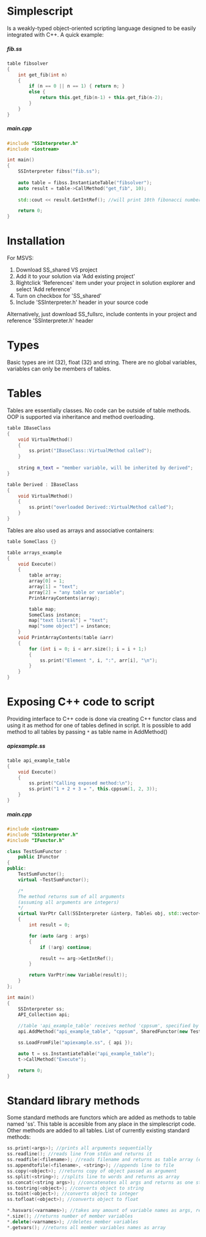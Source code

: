 # Simplescript
Is a weakly-typed object-oriented scripting language designed to be easily integrated with C++.
A quick example:

##### fib.ss
```c++
table fibsolver
{
	int get_fib(int n)
	{
		if (n == 0 || n == 1) {	return n; }
		else {
			return this.get_fib(n-1) + this.get_fib(n-2);
		}
	}
}
```

##### main.cpp
```c++
#include "SSInterpreter.h"
#include <iostream>

int main()
{
	SSInterpreter fibss("fib.ss");
  
	auto table = fibss.InstantiateTable("fibsolver");
	auto result = table->CallMethod("get_fib", 10);
  
	std::cout << result.GetIntRef(); //will print 10th fibonacci number, 55

	return 0;
}
```

# Installation
For MSVS:
1. Download SS_shared VS project
2. Add it to your solution via 'Add existing project'
3. Rightclick 'References' item under your project in solution explorer and select 'Add reference'
4. Turn on checkbox for 'SS_shared'
5. Include 'SSInterpreter.h' header in your source code

Alternatively, just download SS_fullsrc, include contents in your project and reference 'SSInterpreter.h' header

# Types
Basic types are int (32), float (32) and string. There are no global variables, variables can only be members of tables.

# Tables
Tables are essentially classes. No code can be outside of table methods. OOP is supported via inheritance and method overloading. 
``` c++
table IBaseClass
{
	void VirtualMethod()
	{
		ss.print("IBaseClass::VirtualMethod called");
	}
	
	string m_text = "member variable, will be inherited by derived";
}

table Derived : IBaseClass
{
	void VirtualMethod()
	{
		ss.print("overloaded Derived::VirtualMethod called");
	}
}
```
Tables are also used as arrays and associative containers:
``` c++
table SomeClass {}

table arrays_example
{
	void Execute()
	{
		table array;
		array[0] = 1;
		array[1] = "text";
		array[2] = "any table or variable";
		PrintArrayContents(array);

		table map;
		SomeClass instance;
		map["text literal"] = "text";
		map["some object"] = instance;
	}
	void PrintArrayContents(table &arr)
	{
		for (int i = 0; i < arr.size(); i = i + 1;)
		{
			ss.print("Element ", i, ":", arr[i], "\n");
		}
	}
}
```
# Exposing C++ code to script
Providing interface to C++ code is done via creating C++ functor class and using it as method for one of tables defined in script. It is possible to add method to all tables by passing ```*``` as table name in AddMethod()

##### apiexample.ss
``` c++
table api_example_table
{
	void Execute()
	{
		ss.print("Calling exposed method:\n");
		ss.print("1 + 2 + 3 = ", this.cppsum(1, 2, 3));
	}
}
```
##### main.cpp
``` c++
#include <iostream>
#include "SSInterpreter.h"
#include "IFunctor.h"

class TestSumFunctor :
	public IFunctor
{
public:
	TestSumFunctor();
	virtual ~TestSumFunctor();

	/*
	The method returns sum of all arguments
	(assuming all arguments are integers)
	*/
	virtual VarPtr Call(SSInterpreter &interp, Table& obj, std::vector<VarPtr> args, IMsgHandler &errhandler)
	{
		int result = 0;

		for (auto &arg : args)
		{
			if (!arg) continue;

			result += arg->GetIntRef();
		}

		return VarPtr(new Variable(result));
	}
};

int main()
{
	SSInterpreter ss;
	API_Collection api;
	
	//table 'api_example_table' receives method 'cppsum', specified by functor
	api.AddMethod("api_example_table", "cppsum", SharedFunctor(new TestSumFunctor()), ss);

	ss.LoadFromFile("apiexample.ss", { api });

	auto t = ss.InstantiateTable("api_example_table");
	t->CallMethod("Execute");

	return 0;
}
```

# Standard library methods
Some standard methods are functors which are added as methods to table named 'ss'. This table is accesible from any place in the simplescript code. Other methods are added to all tables. List of currently existing standard methods:
``` c++
ss.print(<args>); //prints all arguments sequentially
ss.readline(); //reads line from stdin and returns it
ss.readfile(<filename>); //reads filename and returns as table array (every line as new element)
ss.appendtofile(<filename>, <string>); //appends line to file
ss.copy(<object>); //returns copy of object passed as argument
ss.split(<string>); //splits line to words and returns as array
ss.concat(<string args>); //concatenates all args and returns as one string
ss.tostring(<object>); //converts object to string
ss.toint(<object>); //converts object to integer
ss.tofloat(<object>); //converts object to float

*.hasvars(<varnames>); //takes any amount of variable names as args, returns how many of them are members of table
*.size(); //returns number of member variables
*.delete(<varnames>); //deletes member variables
*.getvars(); //returns all member variables names as array
```
